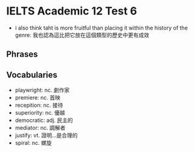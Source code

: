 # IELTS Academic 12 Test 6

- i also think taht is more fruitful than placing it within the history of the genre: 我也認為這比把它放在這個類型的歷史中更有成效

## Phrases

## Vocabularies

- playwright: nc. 劇作家
- premiere: nc. 首映
- recepition: nc. 接待
- superiority: nc. 優越
- democratic: adj. 民主的
- mediator: nc. 調解者
- justify: vt. 證明...是合理的
- spiral: nc. 螺旋